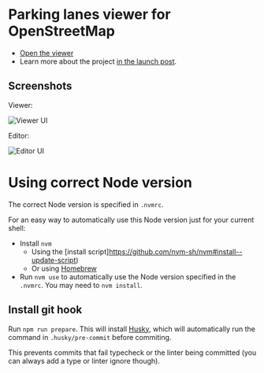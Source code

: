 # Parking lanes viewer for OpenStreetMap

- [Open the viewer](https://zlant.github.io/parking-lanes/#16/52.4751/13.4435)
- Learn more about the project [in the launch post](https://www.openstreetmap.org/user/acsd/diary/45026).

## Screenshots

Viewer: 

<img src="https://i.imgur.com/VwH7Hmh.png" alt="Viewer UI">

Editor:

<img src="https://i.imgur.com/e0vsqUQ.png" alt="Editor UI">


# Using correct Node version
The correct Node version is specified in `.nvmrc`.

For an easy way to automatically use this Node version just for your current shell:

- Install `nvm`
  - Using the [install script]https://github.com/nvm-sh/nvm#install--update-script)
  - Or using [Homebrew](https://formulae.brew.sh/formula/nvm)
- Run `nvm use` to automatically use the Node version specified in the `.nvmrc`. You may need to
  `nvm install`.

## Install git hook

Run `npm run prepare`. This will install [Husky](https://github.com/typicode/husky), which will automatically run the command in `.husky/pre-commit` before commiting.

This prevents commits that fail typecheck or the linter being committed (you can always add a type or linter ignore though).
